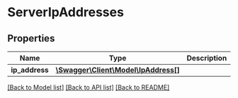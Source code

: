 # ServerIpAddresses

## Properties
Name | Type | Description | Notes
------------ | ------------- | ------------- | -------------
**ip_address** | [**\Swagger\Client\Model\IpAddress[]**](IpAddress.md) |  | [optional] 

[[Back to Model list]](../README.md#documentation-for-models) [[Back to API list]](../README.md#documentation-for-api-endpoints) [[Back to README]](../README.md)


